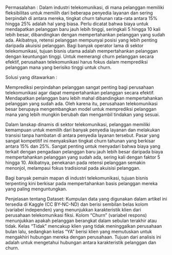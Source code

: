Permasalahan : Dalam industri telekomunikasi, di mana pelanggan memiliki fleksibilitas untuk memilih dari beberapa penyedia layanan dan sering berpindah di antara mereka, tingkat churn tahunan rata-rata antara 15% hingga 25% adalah hal yang biasa. Perlu dicatat bahwa biaya untuk mendapatkan pelanggan baru jauh lebih tinggi, seringkali 5 hingga 10 kali lebih besar, dibandingkan dengan mempertahankan pelanggan yang sudah ada. Akibatnya, retensi pelanggan mempunyai posisi yang lebih penting daripada akuisisi pelanggan. Bagi banyak operator lama di sektor telekomunikasi, tujuan bisnis utama adalah mempertahankan pelanggan dengan keuntungan tinggi. Untuk memerangi churn pelanggan secara efektif, perusahaan telekomunikasi harus fokus dalam memprediksi pelanggan mana yang berisiko tinggi untuk churn.

Solusi yang ditawarkan :

Memprediksi perpindahan pelanggan sangat penting bagi perusahaan telekomunikasi agar dapat mempertahankan pelanggan secara efektif. Mendapatkan pelanggan baru lebih mahal dibandingkan mempertahankan pelanggan yang sudah ada. Oleh karena itu, perusahaan telekomunikasi besar berupaya mengembangkan model untuk memprediksi pelanggan mana yang lebih mungkin berubah dan mengambil tindakan yang sesuai.

Dalam lanskap dinamis di sektor telekomunikasi, pelanggan memiliki kemampuan untuk memilih dari banyak penyedia layanan dan melakukan transisi tanpa hambatan di antara penyedia layanan tersebut. Pasar yang sangat kompetitif ini menyaksikan tingkat churn tahunan yang berkisar antara 15% dan 25%. Sangat penting untuk menyadari bahwa biaya yang terkait dengan pengadaan pelanggan baru jauh lebih besar daripada biaya mempertahankan pelanggan yang sudah ada, sering kali dengan faktor 5 hingga 10. Akibatnya, penekanan pada retensi pelanggan semakin menonjol, melampaui fokus tradisional pada akuisisi pelanggan.

Bagi banyak pemain mapan di industri telekomunikasi, tujuan bisnis terpenting kini berkisar pada mempertahankan basis pelanggan mereka yang paling menguntungkan.

Penjelasan tentang Dataset: Kumpulan data yang digunakan dalam artikel ini tersedia di Kaggle (CC BY-NC-ND) dan berisi sembilan belas kolom (variabel independen) yang menunjukkan karakteristik klien dari perusahaan telekomunikasi fiksi. Kolom “Churn” (variabel respons) menunjukkan apakah pelanggan berangkat dalam sebulan terakhir atau tidak. Kelas “Tidak” mencakup klien yang tidak meninggalkan perusahaan bulan lalu, sedangkan kelas “YA” berisi klien yang memutuskan untuk mengakhiri hubungan mereka dengan perusahaan. Tujuan dari analisis ini adalah untuk mengetahui hubungan antara karakteristik pelanggan dan churn.
